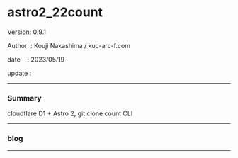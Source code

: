 ﻿# astro2_22count

 Version: 0.9.1

 Author  : Kouji Nakashima / kuc-arc-f.com

 date    : 2023/05/19   

 update  :

***
### Summary

cloudflare D1 + Astro 2, git clone count CLI

***
### blog 

***

